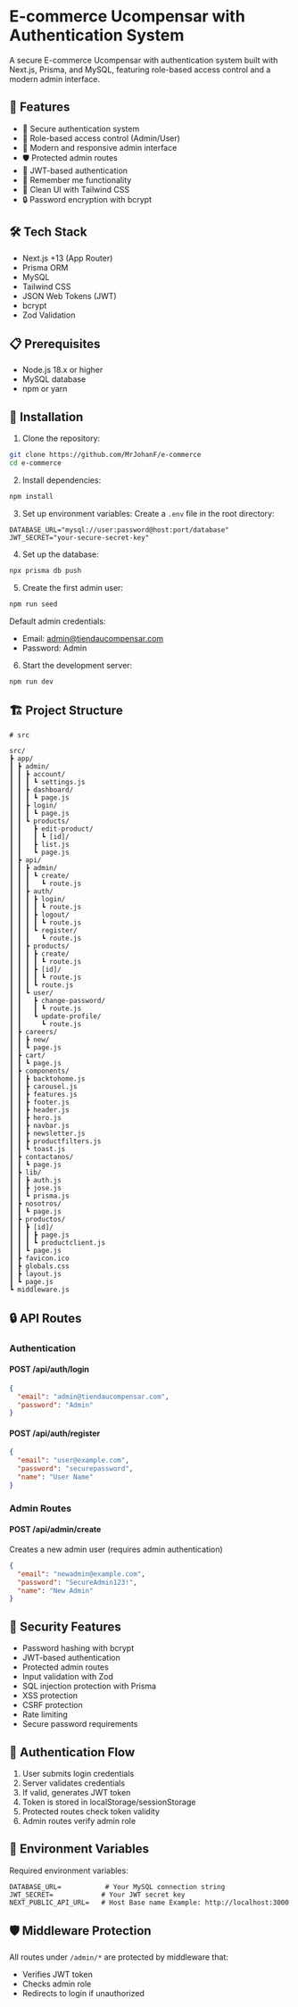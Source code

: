 # E-commerce Ucompensar with Authentication System

A secure E-commerce Ucompensar with authentication system built with Next.js, Prisma, and MySQL, featuring role-based access control and a modern admin interface.

## 🚀 Features

- 🔐 Secure authentication system
- 👥 Role-based access control (Admin/User)
- 💫 Modern and responsive admin interface
- 🛡️ Protected admin routes
- 🔑 JWT-based authentication
- 📱 Remember me functionality
- 🎨 Clean UI with Tailwind CSS
- 🔒 Password encryption with bcrypt

## 🛠️ Tech Stack

- Next.js +13 (App Router)
- Prisma ORM
- MySQL
- Tailwind CSS
- JSON Web Tokens (JWT)
- bcrypt
- Zod Validation

## 📋 Prerequisites

- Node.js 18.x or higher
- MySQL database
- npm or yarn

## 🔧 Installation

1. Clone the repository:
```bash
git clone https://github.com/MrJohanF/e-commerce
cd e-commerce
```

2. Install dependencies:
```bash
npm install
```

3. Set up environment variables:
Create a `.env` file in the root directory:
```env
DATABASE_URL="mysql://user:password@host:port/database"
JWT_SECRET="your-secure-secret-key"
```

4. Set up the database:
```bash
npx prisma db push
```

5. Create the first admin user:
```bash
npm run seed
```

Default admin credentials:
- Email: admin@tiendaucompensar.com
- Password: Admin

6. Start the development server:
```bash
npm run dev
```

## 🏗️ Project Structure

```
# src

src/
┣ app/
┃ ┣ admin/
┃ ┃ ┣ account/
┃ ┃ ┃ ┗ settings.js
┃ ┃ ┣ dashboard/
┃ ┃ ┃ ┗ page.js
┃ ┃ ┣ login/
┃ ┃ ┃ ┗ page.js
┃ ┃ ┗ products/
┃ ┃   ┣ edit-product/
┃ ┃   ┃ ┗ [id]/
┃ ┃   ┣ list.js
┃ ┃   ┗ page.js
┃ ┣ api/
┃ ┃ ┣ admin/
┃ ┃ ┃ ┗ create/
┃ ┃ ┃   ┗ route.js
┃ ┃ ┣ auth/
┃ ┃ ┃ ┣ login/
┃ ┃ ┃ ┃ ┗ route.js
┃ ┃ ┃ ┣ logout/
┃ ┃ ┃ ┃ ┗ route.js
┃ ┃ ┃ ┗ register/
┃ ┃ ┃   ┗ route.js
┃ ┃ ┣ products/
┃ ┃ ┃ ┣ create/
┃ ┃ ┃ ┃ ┗ route.js
┃ ┃ ┃ ┣ [id]/
┃ ┃ ┃ ┃ ┗ route.js
┃ ┃ ┃ ┗ route.js
┃ ┃ ┗ user/
┃ ┃   ┣ change-password/
┃ ┃   ┃ ┗ route.js
┃ ┃   ┗ update-profile/
┃ ┃     ┗ route.js
┃ ┣ careers/
┃ ┃ ┣ new/
┃ ┃ ┗ page.js
┃ ┣ cart/
┃ ┃ ┗ page.js
┃ ┣ components/
┃ ┃ ┣ backtohome.js
┃ ┃ ┣ carousel.js
┃ ┃ ┣ features.js
┃ ┃ ┣ footer.js
┃ ┃ ┣ header.js
┃ ┃ ┣ hero.js
┃ ┃ ┣ navbar.js
┃ ┃ ┣ newsletter.js
┃ ┃ ┣ productfilters.js
┃ ┃ ┗ toast.js
┃ ┣ contactanos/
┃ ┃ ┗ page.js
┃ ┣ lib/
┃ ┃ ┣ auth.js
┃ ┃ ┣ jose.js
┃ ┃ ┗ prisma.js
┃ ┣ nosotros/
┃ ┃ ┗ page.js
┃ ┣ productos/
┃ ┃ ┣ [id]/
┃ ┃ ┃ ┣ page.js
┃ ┃ ┃ ┗ productclient.js
┃ ┃ ┗ page.js
┃ ┣ favicon.ico
┃ ┣ globals.css
┃ ┣ layout.js
┃ ┗ page.js
┗ middleware.js

```

## 🔒 API Routes

### Authentication

#### POST /api/auth/login
```json
{
  "email": "admin@tiendaucompensar.com",
  "password": "Admin"
}
```

#### POST /api/auth/register
```json
{
  "email": "user@example.com",
  "password": "securepassword",
  "name": "User Name"
}
```

### Admin Routes

#### POST /api/admin/create
Creates a new admin user (requires admin authentication)
```json
{
  "email": "newadmin@example.com",
  "password": "SecureAdmin123!",
  "name": "New Admin"
}
```

## 🔐 Security Features

- Password hashing with bcrypt
- JWT-based authentication
- Protected admin routes
- Input validation with Zod
- SQL injection protection with Prisma
- XSS protection
- CSRF protection
- Rate limiting
- Secure password requirements

## 🔄 Authentication Flow

1. User submits login credentials
2. Server validates credentials
3. If valid, generates JWT token
4. Token is stored in localStorage/sessionStorage
5. Protected routes check token validity
6. Admin routes verify admin role

## 📝 Environment Variables

Required environment variables:
```env
DATABASE_URL=           # Your MySQL connection string
JWT_SECRET=            # Your JWT secret key
NEXT_PUBLIC_API_URL=   # Host Base name Example: http://localhost:3000 
```

## 🛡️ Middleware Protection

All routes under `/admin/*` are protected by middleware that:
- Verifies JWT token
- Checks admin role
- Redirects to login if unauthorized


